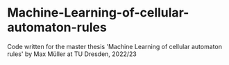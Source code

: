 # Machine-Learning-of-cellular-automaton-rules
Code written for the master thesis 'Machine Learning of cellular automaton rules' by Max Müller at TU Dresden, 2022/23
